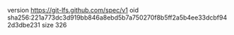 version https://git-lfs.github.com/spec/v1
oid sha256:221a773dc3d919bb846a8ebd5b7a750270f8b5ff2a5b4ee33dcbf942d3dbe231
size 326
